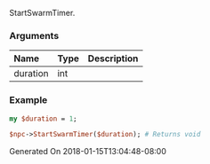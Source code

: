 StartSwarmTimer.
### Arguments
**Name**|**Type**|**Description**
:---|:---|:---
duration|int|

### Example

```perl
my $duration = 1;

$npc->StartSwarmTimer($duration); # Returns void
```


Generated On 2018-01-15T13:04:48-08:00
